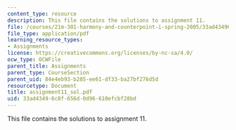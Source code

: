 ```yaml
---
content_type: resource
description: This file contains the solutions to assignment 11.
file: /courses/21m-301-harmony-and-counterpoint-i-spring-2005/33ad43496c8f656d0d96610efcbf28bd_assignment11_sol.pdf
file_type: application/pdf
learning_resource_types:
- Assignments
license: https://creativecommons.org/licenses/by-nc-sa/4.0/
ocw_type: OCWFile
parent_title: Assignments
parent_type: CourseSection
parent_uid: 84e4eb93-b285-ee61-df33-ba27bf276d5d
resourcetype: Document
title: assignment11_sol.pdf
uid: 33ad4349-6c8f-656d-0d96-610efcbf28bd
---
```

This file contains the solutions to assignment 11.